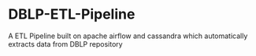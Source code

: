 # DBLP-ETL-Pipeline
A ETL Pipeline built on apache airflow and cassandra which automatically extracts data from DBLP repository
